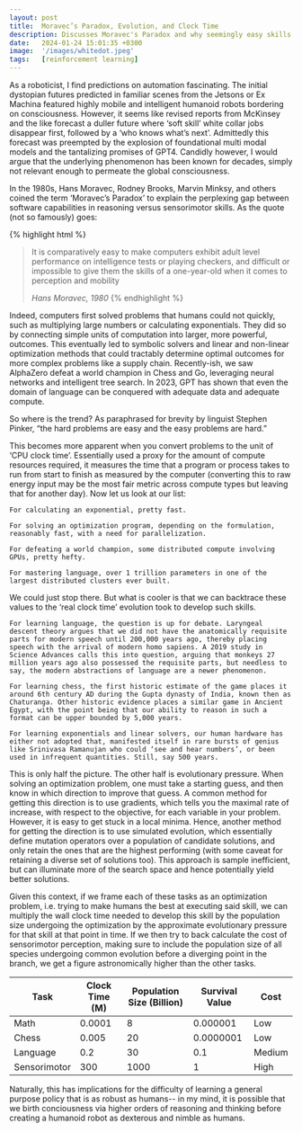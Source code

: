 ```yaml
---
layout: post
title:  Moravec’s Paradox, Evolution, and Clock Time
description: Discusses Moravec's Paradox and why seemingly easy skills are hard for robots
date:   2024-01-24 15:01:35 +0300
image:  '/images/whitedot.jpeg'
tags:   [reinforcement learning]
---
```


As a roboticist, I find predictions on automation fascinating. The initial dystopian futures predicted in familiar scenes from the Jetsons or Ex Machina featured highly mobile and intelligent humanoid robots bordering on consciousness. However, it seems like revised reports from McKinsey and the like forecast a duller future where ‘soft skill’ white collar jobs disappear first, followed by a ‘who knows what’s next’. Admittedly this forecast was preempted by the explosion of foundational multi modal models and the tantalizing promises of GPT4. Candidly however, I would argue that the underlying phenomenon has been known for decades, simply not relevant enough to permeate the global consciousness.

In the 1980s, Hans Moravec, Rodney Brooks, Marvin Minksy, and others coined the term ‘Moravec’s Paradox’ to explain the perplexing gap between software capabilities in reasoning versus sensorimotor skills. As the quote (not so famously) goes:

{% highlight html %}
> It is comparatively easy to make computers exhibit adult level performance on intelligence tests or playing checkers, and difficult or impossible to give them the skills of a one-year-old when it comes to perception and mobility
>
> <cite>Hans Moravec, 1980</cite>
{% endhighlight %}

Indeed, computers first solved problems that humans could not quickly, such as multiplying large numbers or calculating exponentials. They did so by connecting simple units of computation into larger, more powerful, outcomes. This eventually led to symbolic solvers and linear and non-linear optimization methods that could tractably determine optimal outcomes for more complex problems like a supply chain. Recently-ish, we saw AlphaZero defeat a world champion in Chess and Go, leveraging neural networks and intelligent tree search. In 2023, GPT has shown that even the domain of language can be conquered with adequate data and adequate compute.

So where is the trend? As paraphrased for brevity by linguist Stephen Pinker, “the hard problems are easy and the easy problems are hard.”

This becomes more apparent when you convert problems to the unit of ‘CPU clock time’. Essentially used a proxy for the amount of compute resources required, it measures the time that a program or process takes to run from start to finish as measured by the computer (converting this to raw energy input may be the most fair metric across compute types but leaving that for another day). Now let us look at our list:

    For calculating an exponential, pretty fast. 

    For solving an optimization program, depending on the formulation, reasonably fast, with a need for parallelization.

    For defeating a world champion, some distributed compute involving GPUs, pretty hefty.

    For mastering language, over 1 trillion parameters in one of the largest distributed clusters ever built.

We could just stop there. But what is cooler is that we can backtrace these values to the ‘real clock time’ evolution took to develop such skills.

    For learning language, the question is up for debate. Laryngeal descent theory argues that we did not have the anatomically requisite parts for modern speech until 200,000 years ago, thereby placing speech with the arrival of modern homo sapiens. A 2019 study in Science Advances calls this into question, arguing that monkeys 27 million years ago also possessed the requisite parts, but needless to say, the modern abstractions of language are a newer phenomenon.

    For learning chess, the first historic estimate of the game places it around 6th century AD during the Gupta dynasty of India, known then as Chaturanga. Other historic evidence places a similar game in Ancient Egypt, with the point being that our ability to reason in such a format can be upper bounded by 5,000 years.

    For learning exponentials and linear solvers, our human hardware has either not adopted that, manifested itself in rare bursts of genius like Srinivasa Ramanujan who could ‘see and hear numbers’, or been used in infrequent quantities. Still, say 500 years.

This is only half the picture. The other half is evolutionary pressure. When solving an optimization problem, one must take a starting guess, and then know in which direction to improve that guess. A common method for getting this direction is to use gradients, which tells you the maximal rate of increase, with respect to the objective, for each variable in your problem. However, it is easy to get stuck in a local minima. Hence, another method for getting the direction is to use simulated evolution, which essentially define mutation operators over a population of candidate solutions, and only retain the ones that are the highest performing (with some caveat for retaining a diverse set of solutions too). This approach is sample inefficient, but can illuminate more of the search space and hence potentially yield better solutions.

Given this context, if we frame each of these tasks as an optimization problem, i.e. trying to make humans the best at executing said skill, we can multiply the wall clock time needed to develop this skill by the population size undergoing the optimization by the approximate evolutionary pressure for that skill at that point in time. If we then try to back calculate the cost of sensorimotor perception, making sure to include the population size of all species undergoing common evolution before a diverging point in the branch, we get a figure astronomically higher than the other tasks.

| Task | Clock Time (M) | Population Size (Billion) | Survival Value | Cost |
|------|----------------|---------------------------|----------------|------|
| Math | 0.0001 | 8 | 0.000001 | Low |
| Chess | 0.005 | 20 | 0.0000001 | Low |
| Language | 0.2 | 30 | 0.1 | Medium |
| Sensorimotor | 300 | 1000 | 1 | High |

Naturally, this has implications for the difficulty of learning a general purpose policy that is as robust as humans-- in my mind, it is possible that we birth conciousness via higher orders of reasoning and thinking before creating a humanoid robot as dexterous and nimble as humans.
